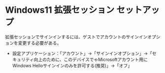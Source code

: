 # Windows11 拡張セッション セットアップ

拡張セッションでサインインするには、ゲストでアカウントのサインインオプションを変更する必要がある。

- 設定アプリケーション：「アカウント」→「サインインオプション」→「セキュリティ向上のために、このデバイスでゃMicrosoftアカウント用にWindows Helloサインインのみを許可する(推奨)」→「オフ」
